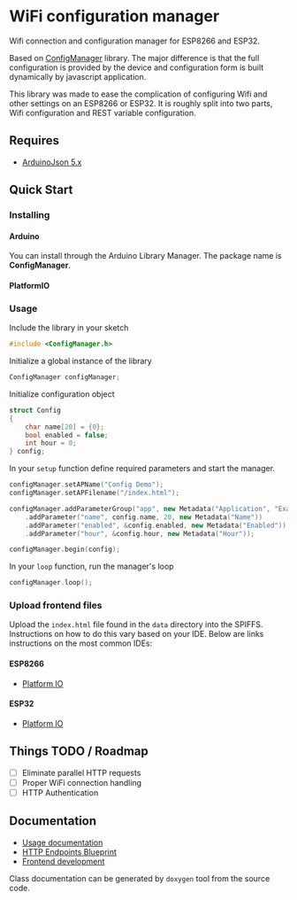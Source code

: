 # WiFi configuration manager

Wifi connection and configuration manager for ESP8266 and ESP32.

Based on [ConfigManager](https://github.com/snakeye/ConfigManager) library. The major difference
is that the full configuration is provided by the device and configuration form is built
dynamically by javascript application.

This library was made to ease the complication of configuring Wifi and other
settings on an ESP8266 or ESP32. It is roughly split into two parts, Wifi configuration
and REST variable configuration.

## Requires

* [ArduinoJson 5.x](https://github.com/bblanchon/ArduinoJson)

## Quick Start

### Installing

#### Arduino

You can install through the Arduino Library Manager. The package name is **ConfigManager**.

#### PlatformIO

### Usage

Include the library in your sketch

```cpp
#include <ConfigManager.h>
```

Initialize a global instance of the library

```cpp
ConfigManager configManager;
```

Initialize configuration object

```cpp
struct Config
{
    char name[20] = {0};
    bool enabled = false;
    int hour = 0;
} config;
```

In your `setup` function define required parameters and start the manager.

```cpp
configManager.setAPName("Config Demo");
configManager.setAPFilename("/index.html");

configManager.addParameterGroup("app", new Metadata("Application", "Example of application properties"))
    .addParameter("name", config.name, 20, new Metadata("Name"))
    .addParameter("enabled", &config.enabled, new Metadata("Enabled"))
    .addParameter("hour", &config.hour, new Metadata("Hour"));

configManager.begin(config);
```

In your `loop` function, run the manager's loop

```cpp
configManager.loop();
```

### Upload frontend files

Upload the ```index.html``` file found in the ```data``` directory into the SPIFFS.
Instructions on how to do this vary based on your IDE. Below are links instructions
on the most common IDEs:

#### ESP8266

* [Platform IO](http://docs.platformio.org/en/stable/platforms/espressif.html#uploading-files-to-file-system-spiffs)

#### ESP32

* [Platform IO](http://docs.platformio.org/en/stable/platforms/espressif32.html#uploading-files-to-file-system-spiffs)

## Things TODO / Roadmap

* [ ] Eliminate parallel HTTP requests
* [ ] Proper WiFi connection handling
* [ ] HTTP Authentication

## Documentation

* [Usage documentation](/docs/usage.md)
* [HTTP Endpoints Blueprint](/docs/dist/api.apib)
* [Frontend development](/docs/frontend.md)

Class documentation can be generated by `doxygen` tool from the source code.